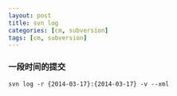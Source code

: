 ```yaml
---
layout: post
title: svn log
categories: [cm, subversion]
tags: [cm, subversion]
---
```


### 一段时间的提交

```
svn log -r {2014-03-17}:{2014-03-17} -v --xml
```
